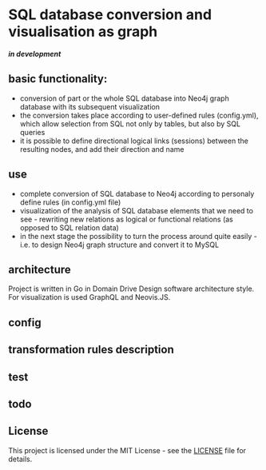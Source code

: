 # SQL database conversion and visualisation as graph 
***in development***

## basic functionality:

- conversion of part or the whole SQL database into Neo4j graph database with its subsequent visualization
- the conversion takes place according to user-defined rules (config.yml), which allow selection from SQL not only by tables, but also by SQL queries
- it is possible to define directional logical links (sessions) between the resulting nodes, and add their direction and name

## use

- complete conversion of SQL database to Neo4j according to personaly define rules (in config.yml file)
- visualization of the analysis of SQL database elements that we need to see - rewriting new relations as logical or functional relations (as opposed to SQL relation data)
- in the next stage the possibility to turn the process around quite easily - i.e. to design Neo4j graph structure and convert it to MySQL

## architecture

Project is written in Go in Domain Drive Design software architecture style. For visualization is used GraphQL and Neovis.JS.

## config

## transformation rules description

## test

## todo

## License

This project is licensed under the MIT License - see the [LICENSE](LICENSE) file for details.
